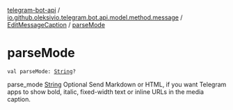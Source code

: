 [telegram-bot-api](../../index.md) / [io.github.oleksivio.telegram.bot.api.model.method.message](../index.md) / [EditMessageCaption](index.md) / [parseMode](./parse-mode.md)

# parseMode

`val parseMode: `[`String`](https://kotlinlang.org/api/latest/jvm/stdlib/kotlin/-string/index.html)`?`

parse_mode [String](https://kotlinlang.org/api/latest/jvm/stdlib/kotlin/-string/index.html) Optional Send Markdown or HTML, if you want Telegram apps to show bold, italic, fixed-width text or inline URLs in the media caption.

